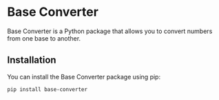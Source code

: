 # Base Converter

Base Converter is a Python package that allows you to convert numbers from one base to another.

## Installation

You can install the Base Converter package using pip:

```bash
pip install base-converter
